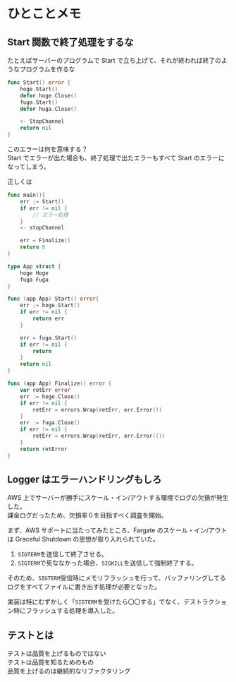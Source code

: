 # ひとことメモ

## Start 関数で終了処理をするな

たとえばサーバーのプログラムで Start で立ち上げて、それが終われば終了のようなプログラムを作るな

```Go
func Start() error {
    hoge.Start()
    defer hoge.Close()
    fuga.Start()
    defer huga.Close()

    <- StopChannel
    return nil
}
```

このエラーは何を意味する？  
Start でエラーが出た場合も、終了処理で出たエラーもすべて Start のエラーになってしまう。

正しくは

```Go
func main(){
    err ;= Start()
    if err != nil {
        // エラー処理
    }
    <- stopChannel

    err = Finalize()
    return 0
}

type App struct {
    hoge Hoge
    fuga Fuga
}

func (app App) Start() error{
    err ;= hoge.Start()
    if err != nil {
        return err
    }

    err = fuga.Start()
    if err != nil {
        return
    }
    return nil
}

func (app App) Finalize() error {
    var retErr error
    err := hoge.Close()
    if err != nil {
        retErr = errors.Wrap(retErr, err.Error())
    }
    err := fuga.Close()
    if err != nil {
        retErr = errors.Wrap(retErr, err.Error(())
    }
    return retError
}
```

## Logger はエラーハンドリングもしろ

AWS 上でサーバーが勝手にスケール・イン/アウトする環境でログの欠損が発生した。  
課金ログだったため、欠損率０を目指すべく調査を開始。

まず、AWS サポートに当たってみたところ、Fargate のスケール・イン/アウトは Graceful Shutdown の思想が取り入れられていた。

1. `SIGTERM`を送信して終了させる。
2. `SIGTERM`で死ななかった場合、`SIGKILL`を送信して強制終了する。

そのため、`SIGTERM`受信時にメモリフラッシュを行って、バッファリングしてるログをすべてファイルに書き出す処理が必要となった。

実装は特にむずかしく「`SIGTERM`を受けたら〇〇する」でなく、デストラクション時にフラッシュする処理を導入した。

## テストとは

テストは品質を上げるものではない  
テストは品質を知るためのもの  
品質を上げるのは継続的なリファクタリング  
